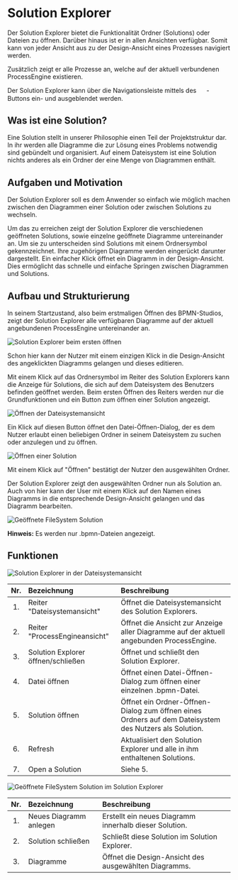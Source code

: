# Solution Explorer

Der Solution Explorer bietet die Funktionalität Ordner (Solutions) oder Dateien
zu öffnen. Darüber hinaus ist er in allen Ansichten verfügbar. Somit kann von
jeder Ansicht aus zu der Design-Ansicht eines Prozesses navigiert werden.

Zusätzlich zeigt er alle Prozesse an, welche auf der aktuell verbundenen
ProcessEngine existieren.

Der Solution Explorer kann über die Navigationsleiste mittels des
 <img src="icons/project-diagram-solid.svg" width="15" height="15" align="center"> - Buttons
 ein- und ausgeblendet werden.

## Was ist eine Solution?

Eine Solution stellt in unserer Philosophie einen Teil der Projektstruktur dar.
In ihr werden alle Diagramme die zur Lösung eines Problems notwendig sind
gebündelt und organisiert. Auf einem Dateisystem ist eine Solution nichts
anderes als ein Ordner der eine Menge von Diagrammen enthält.

## Aufgaben und Motivation

Der Solution Explorer soll es dem Anwender so einfach wie möglich machen
zwischen den Diagrammen einer Solution oder zwischen Solutions zu wechseln.

Um das zu erreichen zeigt der Solution Explorer die verschiedenen geöffneten
Solutions, sowie einzelne geöffnete Diagramme untereinander an. Um sie zu
unterscheiden sind Solutions mit einem Ordnersymbol gekennzeichnet. Ihre
zugehörigen Diagramme werden eingerückt darunter dargestellt. Ein einfacher
Klick öffnet ein Diagramm in der Design-Ansicht. Dies ermöglicht das schnelle
und einfache Springen zwischen Diagrammen und Solutions.

## Aufbau und Strukturierung

In seinem Startzustand, also beim erstmaligen Öffnen des BPMN-Studios, zeigt der
Solution Explorer alle verfügbaren Diagramme auf der aktuell angebundenen
ProcessEngine untereinander an.

![Solution Explorer beim ersten öffnen](./first_opening.png)

Schon hier kann der Nutzer mit einem einzigen Klick in die Design-Ansicht des
angeklickten Diagramms gelangen und dieses editieren.

Mit einem Klick auf das Ordnersymbol im Reiter des Solution Explorers kann
die Anzeige für Solutions, die sich auf dem Dateisystem des Benutzers befinden
geöffnet werden. Beim ersten Öffnen des Reiters werden nur die Grundfunktionen
und ein Button zum öffnen einer Solution angezeigt.

![Öffnen der Dateisystemansicht](./first_opening_file_system.png)

Ein Klick auf diesen Button öffnet den Datei-Öffnen-Dialog, der es dem Nutzer
erlaubt einen beliebigen Ordner in seinem Dateisystem zu suchen oder anzulegen
und zu öffnen.

![Öffnen einer Solution](./open_solution_dialog.png)

Mit einem Klick auf "Öffnen" bestätigt der Nutzer den ausgewählten Ordner.

Der Solution Explorer zeigt den ausgewählten Ordner nun als Solution an.
Auch von hier kann der User mit einem Klick auf den Namen eines Diagramms in die
entsprechende Design-Ansicht gelangen und das Diagramm bearbeiten.

![Geöffnete FileSystem Solution](./opened_file_system_solution.png)

**Hinweis:** Es werden nur .bpmn-Dateien angezeigt.

## Funktionen

![Solution Explorer in der Dateisystemansicht](./solution_explorer_file_system.png)

| Nr. | Bezeichnung                        | Beschreibung                                                                                           |
|:---:|:-----------------------------------|:-------------------------------------------------------------------------------------------------------|
| 1.  | Reiter "Dateisystemansicht"        | Öffnet die Dateisystemansicht des Solution Explorers.                                                  |
| 2.  | Reiter "ProcessEngineansicht"      | Öffnet die Ansicht zur Anzeige aller Diagramme auf der aktuell angebunden ProcessEngine.               |
| 3.  | Solution Explorer öffnen/schließen | Öffnet und schließt den Solution Explorer.                                                             |
| 4.  | Datei öffnen                       | Öffnet einen Datei-Öffnen-Dialog zum öffnen einer einzelnen .bpmn-Datei.                               |
| 5.  | Solution öffnen                    | Öffnet ein Ordner-Öffnen-Dialog zum öffnen eines Ordners auf dem Dateisystem des Nutzers als Solution. |
| 6.  | Refresh                            | Aktualisiert den Solution Explorer und alle in ihm enthaltenen Solutions.                              |
| 7.  | Open a Solution                    | Siehe 5.                                                                                               |

![Geöffnete FileSystem Solution im Solution Explorer](./filesystem_solution.png)

| Nr. | Bezeichnung            | Beschreibung                                           |
|:---:|:-----------------------|:-------------------------------------------------------|
| 1.  | Neues Diagramm anlegen | Erstellt ein neues Diagramm innerhalb dieser Solution. |
| 2.  | Solution schließen     | Schließt diese Solution im Solution Explorer.          |
| 3.  | Diagramme              | Öffnet die Design-Ansicht des ausgewählten Diagramms.   |
